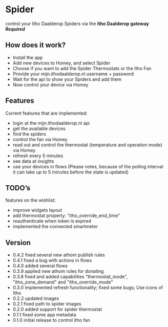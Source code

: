 # Spider

control your Itho Daalderop Spiders via the **Itho Daalderop gateway** ***Required***

## How does it work?

* Install the app
* Add new devices to Homey, and select Spider
* Choose if you want to add the Spider Thermostats or the Itho Fan
* Provide your mijn.ithodaalderop.nl username + password
* Wait for the api to show your Spiders and add them
* Now control your device via Homey 

## Features

Current features that are implemented:

* login at the mijn.ithodaalderop.nl api
* get the available devices
* find the spiders
* control the fan via Homey
* read out and control the thermostat (temperature and operation mode) via Homey
* refresh every 5 minutes
* see data at insights
* use your devices in flows (Please notes, because of the polling interval it can take up to 5 minutes before the state is updated)

## TODO’s

features on the wishlist:

* improve widgets layout
* add thermostat property: "itho_override_end_time"
* reauthenticate when token is expired
* implemented the connected smartmeter

## Version

* 0.4.2 fixed several new athom publish rules
* 0.4.1 fixed a bug with actions in flows
* 0.4.0 added several flows
* 0.3.9 applied new athom rules for donating
* 0.3.8 fixed and added capabilities "thermostat_mode", "itho_zone_demand" and "itho_override_mode"
* 0.3.0 implemented refresh functionality; fixed some bugs; Use icons of Itho
* 0.2.2 updated images
* 0.2.1 fixed path to spider images
* 0.2.0 added support for spider thermostat
* 0.1.1 fixed some app metadata
* 0.1.0 initial release to control itho fan
